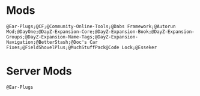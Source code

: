 # Mods

`@Ear-Plugs;@CF;@Community-Online-Tools;@Dabs Framework;@Autorun Mod;@DayOne;@DayZ-Expansion-Core;@DayZ-Expansion-Book;@DayZ-Expansion-Groups;@DayZ-Expansion-Name-Tags;@DayZ-Expansion-Navigation;@BetterStash;@Doc's Car Fixes;@FieldShovelPlus;@MuchStuffPack@Code Lock;@Esseker`

# Server Mods

`@Ear-Plugs`
